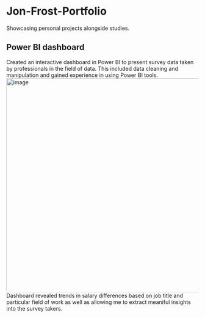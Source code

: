 # Jon-Frost-Portfolio
Showcasing personal projects alongside studies.

## Power BI dashboard
Created an interactive dashboard in Power BI to present survey data taken by professionals in the field of data. This included data cleaning and manipulation and gained experience in using Power BI tools.
<img width="1016" height="561" alt="image" src="https://github.com/user-attachments/assets/5896e387-5127-4d43-9361-cf04b70cfc1f" />
Dashboard revealed trends in salary differences based on job title and particular field of work as well as allowing me to extract meaniful insights into the survey takers.
